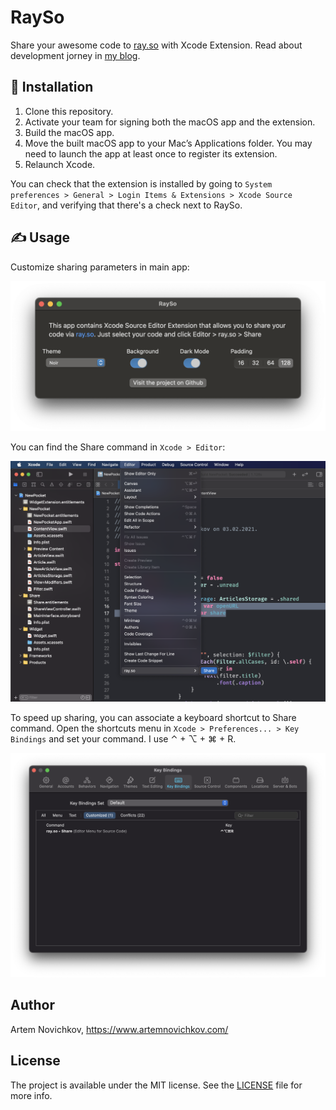 # RaySo

Share your awesome code to [ray.so](https://ray.so) with Xcode Extension. Read about development jorney in [my blog](https://blog.artemnovichkov.com/developing-xcode-extensions-tips-and-tricks).

## 🚀 Installation

1. Clone this repository.
2. Activate your team for signing both the macOS app and the extension.
3. Build the macOS app.
4. Move the built macOS app to your Mac’s Applications folder. You may need to launch the app at least once to register its extension.
5. Relaunch Xcode.

You can check that the extension is installed by going to `System preferences > General > Login Items & Extensions > Xcode Source Editor`, and verifying that there's a check next to RaySo.

## ✍️ Usage

Customize sharing parameters in main app:

<img src=".github/app.png" alt="app" style="zoom:50%;" />

You can find the Share command in `Xcode > Editor`:

![extension](.github/extension.png)

To speed up sharing, you can associate a keyboard shortcut to Share command. Open the shortcuts menu in `Xcode > Preferences... > Key Bindings` and set your command. I use ⌃ + ⌥ + ⌘ + R.

![binding](.github/binding.png)

## Author

Artem Novichkov, https://www.artemnovichkov.com/

## License

The project is available under the MIT license. See the [LICENSE](./LICENSE) file for more info.

